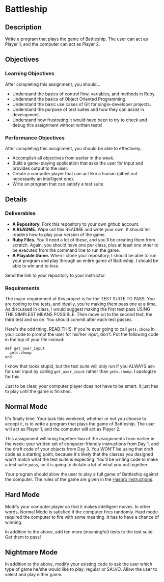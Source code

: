 # Battleship

## Description

Write a program that plays the game of Battleship.  The user can act as Player 1, and the computer can act as Player 2.

## Objectives

### Learning Objectives

After completing this assignment, you should...

* Understand the basics of control flow, variables, and methods in Ruby.
* Understand the basics of Object Oriented Programming.
* Understand the basic use cases of Git for single-developer projects.
* Understand the purpose of test suites and how they can assist in development.
* Understand how frustrating it would have been to try to check and debug this assignment without written tests!

### Performance Objectives

After completing this assignment, you should be able to effectively...

* Accomplish all objectives from earlier in the week.
* Build a game-playing application that asks the user for input and provides output to the user.
* Create a computer player that can act like a human (albeit not necessarily an intelligent one).
* Write an program that can satisfy a test suite.

## Details

### Deliverables

* **A Repository.** Fork this repository to your own github account.
* **A README.** Wipe out this README and write your own.  It should tell readers how to play your version of the game.
* **Ruby Files.** You'll need a lot of these, and you'll be creating them from scratch.  Again, you should have one per class, plus at least one other to be executed from the command line to run the game.
* **A Playable Game.** When I clone your repository, I should be able to run your program and play through an entire game of Battleship.  I should be able to win and to lose.

Send the link to your repository to your instructor.

### Requirements

The major requirement of this project is for the TEST SUITE TO PASS.  You are coding to the tests, and ideally, you're making them pass one at a time.  As discussed in class, I would suggest making the first test pass USING THE SIMPLEST MEANS POSSIBLE.  Then move on to the second test, the third test and so on.  You should commit after each test passes.

Here's the odd thing.  READ THIS.  If you're ever going to call `gets.chomp` in your code to prompt the user for his/her input, don't.  Put the following code in the top of your file instead:

```
def get_user_input
  gets.chomp
end
```

I know that looks stupid, but the test suite will only run if you ALWAYS ask for user input by calling `get_user_input` rather than `gets.chomp`.  I apologize for this.

Just to be clear, your computer player does not have to be smart.  It just has to play until the game is finished.

## Normal Mode

It's finally time.  Your task this weekend, whether or not you choose to accept it, is to write a program that plays the game of Battleship.  The user will act as Player 1, and the computer will act as Player 2.

This assignment will bring together two of the assignments from earlier in the week: your written set of computer-friendly instructions from Day 1, and the draft code of your objects from Day 3.  You WON'T be using that draft code as a starting point, because it's likely that the classes you designed won't match what the test suite is expecting.  You'll be writing code to make a test suite pass, so it is going to dictate a lot of what you put together.

Your program should allow the user to play a full game of Battleship against the computer.  The rules of the game are given in the [Hasbro instructions](http://www.hasbro.com/common/instruct/battleship.pdf).

## Hard Mode

Modify your computer player so that it makes intelligent moves.  In other words, Normal Mode is satisfied if the computer fires randomly.  Hard mode required the computer to fire with some meaning.  It has to have a chance of winning.

In addition to the above, add ten more (meaningful) tests to the test suite.  Get them to pass!

## Nightmare Mode

In addition to the above, modify your existing code to ask the user which type of game he/she would like to play: regular or SALVO.  Allow the user to select and play either game.
